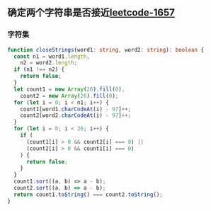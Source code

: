 <!-- 确定两个字符串是否接近.md -->

## 确定两个字符串是否接近[leetcode-1657](https://leetcode.cn/problems/determine-if-two-strings-are-close/description/)

### 字符集

```ts
function closeStrings(word1: string, word2: string): boolean {
  const n1 = word1.length,
    n2 = word2.length;
  if (n1 !== n2) {
    return false;
  }
  let count1 = new Array(26).fill(0),
    count2 = new Array(26).fill(0);
  for (let i = 0; i < n1; i++) {
    count1[word1.charCodeAt(i) - 97]++;
    count2[word2.charCodeAt(i) - 97]++;
  }
  for (let i = 0; i < 26; i++) {
    if (
      (count1[i] > 0 && count2[i] === 0) ||
      (count2[i] > 0 && count1[i] === 0)
    ) {
      return false;
    }
  }
  count1.sort((a, b) => a - b);
  count2.sort((a, b) => a - b);
  return count1.toString() === count2.toString();
}
```
